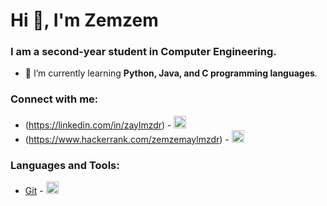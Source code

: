 # Hi 👋, I'm Zemzem
### I am a second-year student in Computer Engineering.

- 🌱 I’m currently learning **Python, Java, and C programming languages**.

### Connect with me:
* (https://linkedin.com/in/zaylmzdr) - <img src="https://raw.githubusercontent.com/rahuldkjain/github-profile-readme-generator/master/src/images/icons/Social/linked-in-alt.svg" alt="LinkedIn" width="20" height="20"/>
* (https://www.hackerrank.com/zemzemaylmzdr) - <img src="https://raw.githubusercontent.com/rahuldkjain/github-profile-readme-generator/master/src/images/icons/Social/hackerrank.svg" alt="HackerRank" width="20" height="20"/>

### Languages and Tools:
* [Git](https://git-scm.com/) - <img src="https://www.vectorlogo.zone/logos/git-scm/git-scm-icon.svg" alt="Git" width="20" height="20"/>


